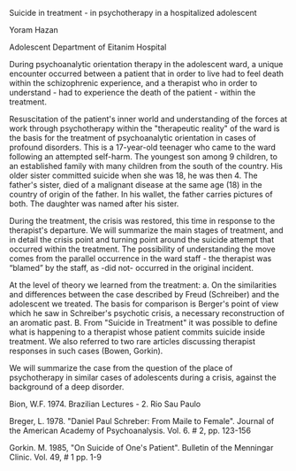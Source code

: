 Suicide in treatment - in psychotherapy in a hospitalized adolescent

Yoram Hazan

Adolescent Department of Eitanim Hospital

During psychoanalytic orientation therapy in the adolescent ward, a unique encounter occurred between a patient that in order to live had to feel death within the schizophrenic experience, and a therapist who in order to understand - had to experience the death of the patient - within the treatment.

Resuscitation of the patient's inner world and understanding of the forces at work through psychotherapy within the "therapeutic reality" of the ward is the basis for the treatment of psychoanalytic orientation in cases of profound disorders. This is a 17-year-old teenager who came to the ward following an attempted self-harm. The youngest son among 9 children, to an established family with many children from the south of the country. His older sister committed suicide when she was 18, he was then 4. The father's sister, died of a malignant disease at the same age (18) in the country of origin of the father. In his wallet, the father carries pictures of both. The daughter was named after his sister.

During the treatment, the crisis was restored, this time in response to the therapist's departure. We will summarize the main stages of treatment, and in detail the crisis point and turning point around the suicide attempt that occurred within the treatment. The possibility of understanding the move comes from the parallel occurrence in the ward staff - the therapist was “blamed” by the staff, as -did not- occurred in the original incident.

At the level of theory we learned from the treatment: a. On the similarities and differences between the case described by Freud (Schreiber) and the adolescent we treated. The basis for comparison is Berger's point of view which he saw in Schreiber's psychotic crisis, a necessary reconstruction of an aromatic past. B. From "Suicide in Treatment" it was possible to define what is happening to a therapist whose patient commits suicide inside treatment. We also referred to two rare articles discussing therapist responses in such cases (Bowen, Gorkin).

We will summarize the case from the question of the place of psychotherapy in similar cases of adolescents during a crisis, against the background of a deep disorder.

Bion, W.F. 1974. Brazilian Lectures - 2. Rio Sau Paulo

Breger, L. 1978. "Daniel Paul Schreber: From Maile to Female". Journal of the American Academy of Psychoanalysis. Vol. 6. # 2, pp. 123-156

Gorkin. M. 1985, "On Suicide of One's Patient". Bulletin of the Menningar Clinic. Vol. 49, # 1 pp. 1-9
